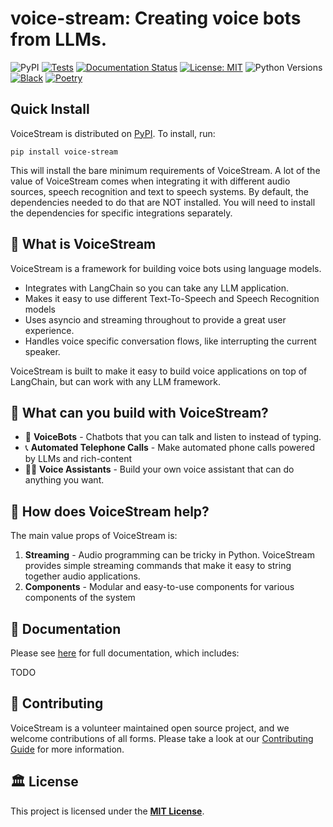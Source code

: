 # voice-stream: Creating voice bots from LLMs.

![PyPI](https://img.shields.io/pypi/v/voice-stream)
[![Tests](https://github.com/DaveDeCaprio/voice-stream/actions/workflows/tests.yaml/badge.svg)](https://github.com/DaveDeCaprio/voice-stream/actions/workflows/tests.yaml)
[![Documentation Status](https://readthedocs.org/projects/voice-stream/badge/?version=latest)](https://voice-stream.readthedocs.io/en/latest/?badge=latest)
[![License: MIT](https://img.shields.io/badge/License-MIT-yellow.svg)](https://opensource.org/licenses/MIT)
![Python Versions](https://img.shields.io/pypi/pyversions/voice-stream)
[![Black](https://img.shields.io/badge/code%20style-black-000000.svg)](https://github.com/psf/black)
[![Poetry](https://img.shields.io/endpoint?url=https://python-poetry.org/badge/v0.json)](https://python-poetry.org/)

## Quick Install

<!-- start install -->
VoiceStream is distributed on [PyPI].  To install, run:

   ```text
   pip install voice-stream
   ```

This will install the bare minimum requirements of VoiceStream.
A lot of the value of VoiceStream comes when integrating it with different audio sources, speech recognition and
text to speech systems.  By default, the dependencies needed to do that are NOT installed. You will need to install 
the dependencies for specific integrations separately.

[pypi]: https://pypi.org/project/voice-stream/
<!-- end install -->

## 🤔 What is VoiceStream

<!-- start elevator-pitch -->

VoiceStream is a framework for building voice bots using language models.

* Integrates with LangChain so you can take any LLM application.
* Makes it easy to use different Text-To-Speech and Speech Recognition models
* Uses asyncio and streaming throughout to provide a great user experience.
* Handles voice specific conversation flows, like interrupting the current speaker.

VoiceStream is built to make it easy to build voice applications on top of LangChain, but 
can work with any LLM framework.

<!-- end elevator-pitch -->


## 🧱 What can you build with VoiceStream?

* :robot: **VoiceBots** - Chatbots that you can talk and listen to instead of typing.
* :telephone_receiver: **Automated Telephone Calls** - Make automated phone calls powered by LLMs and rich-content
* :teacher: **Voice Assistants** - Build your own voice assistant that can do anything you want.

## 🚀 How does VoiceStream help?

The main value props of VoiceStream is:
1. **Streaming** - Audio programming can be tricky in Python.  VoiceStream provides simple streaming commands that make it easy to string together audio applications. 
1. **Components** - Modular and easy-to-use components for various components of the system

## 📖 Documentation

Please see [here](https://voice-stream.readthedocs.io/en/latest/) for full documentation, which includes:

<!-- start doc-highlights -->
TODO
<!-- end doc-highlights -->

## 💁 Contributing

VoiceStream is a volunteer maintained open source project, and we welcome contributions of all forms. Please take a look at our [Contributing Guide](https://voice-stream.readthedocs.io/en/latest/contributing/index.html) for more information.

<!-- start license -->
## :classical_building: License

This project is licensed under the [**MIT License**](https://choosealicense.com/licenses/mit/).
<!-- end license -->

